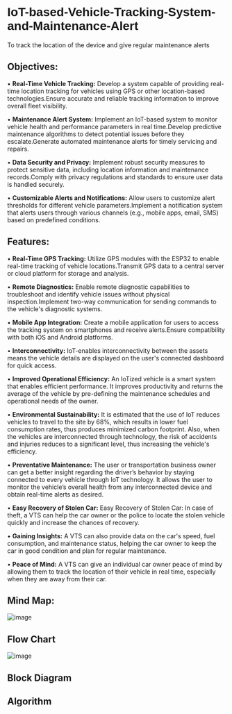 <h1 style="font-family:Helvetica"> IoT-based-Vehicle-Tracking-System-and-Maintenance-Alert</h1>

To track the location of the device and give regular maintenance alerts

<h2>Objectives:</h2>
<p>• <b> Real-Time Vehicle Tracking:</b>  Develop a system capable of providing real-time location tracking for vehicles using GPS or other location-based technologies.Ensure accurate and reliable tracking information to improve overall fleet visibility.</p>
<p>• <b> Maintenance Alert System:</b>  Implement an IoT-based system to monitor vehicle health and performance parameters in real time.Develop predictive maintenance algorithms to detect potential issues before they escalate.Generate automated maintenance alerts for timely servicing and repairs.</p>
<p>•	<b> Data Security and Privacy:</b>  Implement robust security measures to protect sensitive data, including location information and maintenance records.Comply with privacy regulations and standards to ensure user data is handled securely.</p>
<p>•	<b> Customizable Alerts and Notifications:</b>  Allow users to customize alert thresholds for different vehicle parameters.Implement a notification system that alerts users through various channels (e.g., mobile apps, email, SMS) based on predefined conditions.</p>

<h2>Features:</h2>
<p>•	<b>Real-Time GPS Tracking:</b> Utilize GPS modules with the ESP32 to enable real-time tracking of vehicle locations.Transmit GPS data to a central server or cloud platform for storage and analysis.</p>
<p>•	<b>Remote Diagnostics:</b> Enable remote diagnostic capabilities to troubleshoot and identify vehicle issues without physical inspection.Implement two-way communication for sending commands to the vehicle's diagnostic systems.</p>
<p>•	<b>Mobile App Integration:</b> Create a mobile application for users to access the tracking system on smartphones and receive alerts.Ensure compatibility with both iOS and Android platforms.</p>
<p>•	<b>Interconnectivity:</b> IoT-enables interconnectivity between the assets means the vehicle details are displayed on the user's connected dashboard for quick access.</p>
<p>•	<b>Improved Operational Efficiency:</b> An IoTized vehicle is a smart system that enables efficient performance. It improves productivity and returns the average of the vehicle by pre-defining the maintenance schedules and operational needs of the owner.</p>
<p>•	<b>Environmental Sustainability:</b> It is estimated that the use of IoT reduces vehicles to travel to the site by 68%, which results in lower fuel consumption rates, thus produces minimized carbon footprint. Also, when the vehicles are interconnected through technology, the risk of accidents and injuries reduces to a significant level, thus increasing the vehicle's efficiency.</p> 
<p>•	<b>Preventative Maintenance:</b> The user or transportation business owner can get a better insight regarding the driver’s behavior by staying connected to every vehicle through IoT technology. It allows the user to monitor the vehicle’s overall health from any interconnected device and obtain real-time alerts as desired.</p>
<p>•	<b>Easy Recovery of Stolen Car:</b> Easy Recovery of Stolen Car: In case of theft, a VTS can help the car owner or the police to locate the stolen vehicle quickly and increase the chances of recovery.</p>
<p>•	<b>Gaining Insights:</b> A VTS can also provide data on the car's speed, fuel consumption, and maintenance status, helping the car owner to keep the car in good condition and plan for regular maintenance.</p>
<p>•	<b>Peace of Mind:</b> A VTS can give an individual car owner peace of mind by allowing them to track the location of their vehicle in real time, especially when they are away from their car.</p>

<h2>Mind Map:</h2>

![image](https://github.com/bharadwaj114/IoT-based-Vehicle-Tracking-System-and-Maintenance-Alert/assets/153083069/bb96de98-1d15-432c-a257-684a9995337f)

<h2>Flow Chart</h2>

![image](https://github.com/bharadwaj114/IoT-based-Vehicle-Tracking-System-and-Maintenance-Alert/assets/153083069/eb95f7da-309c-492f-ba75-ef2a3968c32d)

<h2>Block Diagram</h2>



<h2>Algorithm</h2>
















